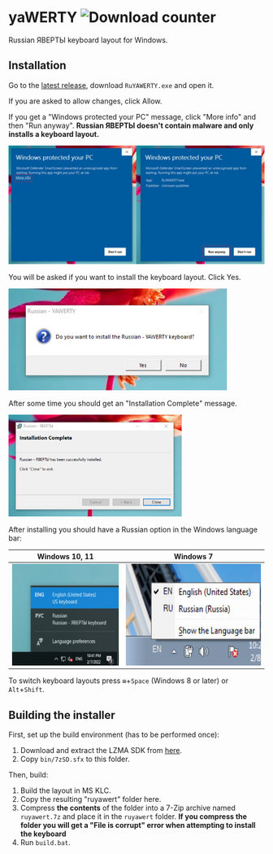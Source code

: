 # yaWERTY ![Download counter](https://img.shields.io/github/downloads/githubcatw/yaWERTY/latest/total?color=%23aaaaa&label=downloads)
Russian ЯВЕРТЫ keyboard layout for Windows.
 
## Installation
Go to the [latest release](https://github.com/githubcatw/yaWERTY/releases/latest), download `RuYAWERTY.exe` and open it.

If you are asked to allow changes, click Allow.

If you get a "Windows protected your PC" message, click "More info" and then "Run anyway". **Russian ЯВЕРТЫ doesn't contain malware and only installs a keyboard layout.**

<img src="img/smartscreen.png" width="auto">

You will be asked if you want to install the keyboard layout. Click Yes.

<img src="img/setup_1.png" width="auto" height="200">

After some time you should get an "Installation Complete" message.

<img src="img/setup_2.png" width="auto" height="200">

After installing you should have a Russian option in the Windows language bar:

| Windows 10, 11  | Windows 7   |
| ----------- | ----------- |
| <img src="img/w10_language_bar.png" width="auto" height="200"/> | <img src="img/w7_language_bar.png" width="auto" height="200"/> |


To switch keyboard layouts press `⊞`+`Space` (Windows 8 or later) or `Alt`+`Shift`.

## Building the installer
First, set up the build environment (has to be performed once):
1. Download and extract the LZMA SDK from [here](https://www.7-zip.org/a/lzma1900.7z).
2. Copy `bin/7zSD.sfx` to this folder.

Then, build:
1. Build the layout in MS KLC.
2. Copy the resulting "ruyawert" folder here.
3. Compress **the contents** of the folder into a 7-Zip archive named `ruyawert.7z` and place it in the `ruyawert` folder. **If you compress the folder you will get a "File is corrupt" error when attempting to install the keyboard**
4. Run `build.bat`.
